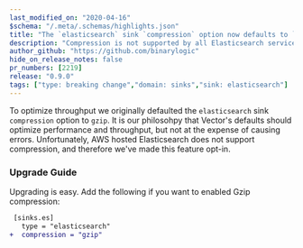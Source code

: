 ```yaml
---
last_modified_on: "2020-04-16"
$schema: "/.meta/.schemas/highlights.json"
title: "The `elasticsearch` sink `compression` option now defaults to `none`"
description: "Compression is not supported by all Elasticsearch service providers"
author_github: "https://github.com/binarylogic"
hide_on_release_notes: false
pr_numbers: [2219]
release: "0.9.0"
tags: ["type: breaking change","domain: sinks","sink: elasticsearch"]
---
```


To optimize throughput we originally defaulted the `elasticsearch` sink
`compression` option to `gzip`. It is our philosohpy that Vector's defaults
should optimize performance and throughput, but not at the expense of causing
errors. Unfortunately, AWS hosted Elasticsearch does not support compression,
and therefore we've made this feature opt-in.

### Upgrade Guide

Upgrading is easy. Add the following if you want to enabled Gzip compression:

```diff title="vector.toml"
 [sinks.es]
   type = "elasticsearch"
+  compression = "gzip"
```



